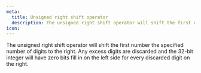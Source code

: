 ```yaml
---
meta:
  title: Unsigned right shift operator
  description: The unsigned right shift operator will shift the first number the specified number of digits to the right. Any excess digits are discarded and the 32-bit integer will have zero bits fill in on the left side for every discarded digit on the right.
icon:
---
```


The unsigned right shift operator will shift the first number the
specified number of digits to the right. Any excess digits are discarded
and the 32-bit integer will have zero bits fill in on the left side for
every discarded digit on the right.
